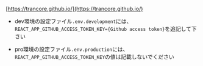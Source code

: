 [https://trancore.github.io/](https://trancore.github.io/)

- dev環境の設定ファイル`.env.development`には、`REACT_APP_GITHUB_ACCESS_TOKEN_KEY={Github access token}`を追記して下さい

- pro環境の設定ファイル`.env.production`には、`REACT_APP_GITHUB_ACCESS_TOKEN_KEY`の値は記載しないでください
